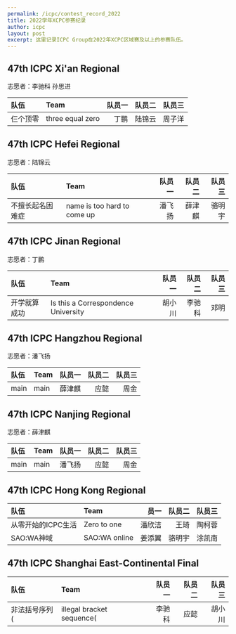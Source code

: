 ```yaml
---
permalink: /icpc/contest_record_2022
title: 2022学年XCPC参赛纪录
author: icpc
layout: post
excerpt: 这里记录ICPC Group在2022年XCPC区域赛及以上的参赛队伍。
---
```


## 47th ICPC Xi'an Regional

志愿者：李驰科 孙思进

| 队伍   | Team             | 队员一 | 队员二 | 队员三 |
|:-----|:-----------------|----:|----:|----:|
| 仨个顶零 | three equal zero |  丁鹏 | 陆锦云 | 周子洋 |

## 47th ICPC Hefei Regional

志愿者：陆锦云

| 队伍       | Team                        | 队员一 | 队员二 | 队员三 |
|:---------|:----------------------------|----:|----:|----:|
| 不擅长起名困难症 | name is too hard to come up | 潘飞扬 | 薛津麒 | 骆明宇 |

## 47th ICPC Jinan Regional

志愿者：丁鹏

| 队伍     | Team                                | 队员一 | 队员二 | 队员三 |
|:-------|:------------------------------------|----:|----:|----:|
| 开学就算成功 | Is this a Correspondence University | 胡小川 | 李驰科 |  邓明 |

## 47th ICPC Hangzhou Regional

志愿者：潘飞扬

| 队伍   | Team | 队员一 | 队员二 | 队员三 |
|:-----|:-----|----:|----:|----:|
| main | main | 薛津麒 |  应懿 |  周金 |

## 47th ICPC Nanjing Regional

志愿者：薛津麒

| 队伍   | Team | 队员一 | 队员二 | 队员三 |
|:-----|:-----|----:|----:|----:|
| main | main | 潘飞扬 |  应懿 |  周金 |

## 47th ICPC Hong Kong Regional

| 队伍          | Team          |  员一 | 队员二 | 队员三 |
|:------------|:--------------|----:|----:|----:|
| 从零开始的ICPC生活 | Zero to one   | 潘欣洁 |  王琦 | 陶柯蓉 |
| SAO:WA神域    | SAO:WA online | 姜添翼 | 骆明宇 | 涂凯南 |

## 47th ICPC Shanghai East-Continental Final

| 队伍  | Team | 队员一 | 队员二 | 队员三 |
|:----|:-----|----:|----:|----:|
| 非法括号序列( | illegal bracket sequence(  | 李驰科 |  应懿 | 胡小川 |
